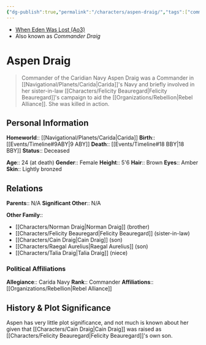 ```yaml
---
{"dg-publish":true,"permalink":"/characters/aspen-draig/","tags":["commander"],"noteIcon":"saber1"}
---
```


- [When Eden Was Lost (Ao3)](https://archiveofourown.org/works/19334440)
- Also known as *Commander Draig*
# Aspen Draig
>Commander of the Caridian Navy
Aspen Draig was a Commander in [[Navigational/Planets/Carida\|Carida]]'s Navy and briefly involved in her sister-in-law [[Characters/Felicity Beauregard\|Felicity Beauregard]]'s campaign to aid the [[Organizations/Rebellion\|Rebel Alliance]]. She was killed in action. 
## Personal Information

**Homeworld**::  [[Navigational/Planets/Carida\|Carida]]
**Birth**::  [[Events/Timeline#9ABY\|9 ABY]]
**Death**::  [[Events/Timeline#18 BBY\|18 BBY]]
**Status**::  Deceased

**Age**::  24 (at death)
**Gender**::  Female
**Height**::  5'6
**Hair**::  Brown
**Eyes**::  Amber
**Skin**::  Lightly bronzed
## Relations

**Parents**::  N/A
**Significant Other**::  N/A

**Other Family**::
- [[Characters/Norman Draig\|Norman Draig]] (brother)
- [[Characters/Felicity Beauregard\|Felicity Beauregard]] (sister-in-law)
- [[Characters/Cain Draig\|Cain Draig]] (son)
- [[Characters/Raegal Aurelius\|Raegal Aurelius]] (son)
- [[Characters/Talia Draig\|Talia Draig]] (niece)

### Political Affiliations

**Allegiance**::  Carida Navy
**Rank**::  Commander
**Affiliations**::  [[Organizations/Rebellion\|Rebel Alliance]]
## History & Plot Significance

Aspen has very little plot significance, and not much is known about her given that [[Characters/Cain Draig\|Cain Draig]] was raised as [[Characters/Felicity Beauregard\|Felicity Beauregard]]'s own son. 